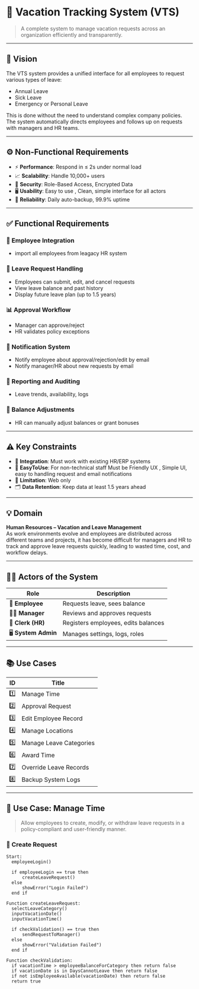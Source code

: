 # 🌴 Vacation Tracking System (VTS)

> A complete system to manage vacation requests across an organization efficiently and transparently.

---

## 🎯 Vision

The VTS system provides a unified interface for all employees to request various types of leave:
- Annual Leave
- Sick Leave
- Emergency or Personal Leave

This is done without the need to understand complex company policies. The system automatically directs employees and follows up on requests with managers and HR teams.

---

## ⚙️ Non-Functional Requirements

- ⚡ **Performance**: Respond in ≤ 2s under normal load  
- 📈 **Scalability**: Handle 10,000+ users  
- 🔐 **Security**: Role-Based Access, Encrypted Data  
- 🖥️ **Usability**: Easy to use , Clean, simple interface for all actors  
- 🧱 **Reliability**: Daily auto-backup, 99.9% uptime  

---

## ✅ Functional Requirements

### 👥 Employee Integration
- import all employees from leagacy HR system

### 📩 Leave Request Handling
- Employees can submit, edit, and cancel requests
- View leave balance and past history
- Display future leave plan (up to 1.5 years)

### 📊 Approval Workflow
- Manager can approve/reject
- HR validates policy exceptions

### 🔔 Notification System
- Notify employee about approval/rejection/edit by email
- Notify manager/HR about new requests by email

### 📑 Reporting and Auditing
- Leave trends, availability, logs

### 💼 Balance Adjustments
- HR can manually adjust balances or grant bonuses

---

## ⚠️ Key Constraints

- 🔌 **Integration**: Must work with existing HR/ERP systems  
- 🎨 **EasyToUse**: For non-technical staff Must be Friendly UX , Simple UI, easy to handling request and email notifications
- 🏢 **Limitation**: Web only
- 🗂️ **Data Retention**: Keep data at least 1.5 years ahead

---

## 💡 Domain  
**Human Resources – Vacation and Leave Management**  
As work environments evolve and employees are distributed across different teams and projects, it has become difficult for managers and HR to track and approve leave requests quickly, leading to wasted time, cost, and workflow delays.

---

## 🧍‍♂️ Actors of the System

| Role | Description |
|------|-------------|
| 👤 **Employee** | Requests leave, sees balance |
| 👨‍💼 **Manager** | Reviews and approves requests |
| 🧾 **Clerk (HR)** | Registers employees, edits balances |
| 🖥️ **System Admin** | Manages settings, logs, roles |

---

## 📚 Use Cases

| ID | Title |
|----|-------|
| 1️⃣ | Manage Time |
| 2️⃣ | Approval Request |
| 3️⃣ | Edit Employee Record |
| 4️⃣ | Manage Locations |
| 5️⃣ | Manage Leave Categories |
| 6️⃣ | Award Time |
| 7️⃣ | Override Leave Records |
| 8️⃣ | Backup System Logs |

---

## 📝 Use Case: Manage Time

> Allow employees to create, modify, or withdraw leave requests in a policy-compliant and user-friendly manner.

### 🔄 Create Request

```pseudocode
Start:
  employeeLogin()

  if employeeLogin == true then
      createLeaveRequest()
  else
      showError("Login Failed")
  end if

Function createLeaveRequest:
  selectLeaveCategory()
  inputVacationDate()
  inputVacationTime()

  if checkValidation() == true then
      sendRequestToManager()
  else
      showError("Validation Failed")
  end if

Function checkValidation:
  if vacationTime > employeeBalanceForCategory then return false
  if vacationDate is in DaysCannotLeave then return false
  if not isEmployeeAvailable(vacationDate) then return false
  return true
